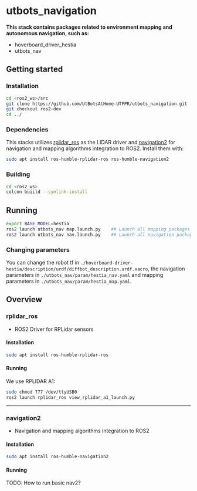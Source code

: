 # utbots_navigation

**This stack contains packages related to environment mapping and autonomous navigation, such as:**

- hoverboard_driver_hestia
- utbots_nav

## Getting started

### Installation

```bash
cd <ros2_ws>/src
git clone https://github.com/UtBotsAtHome-UTFPR/utbots_navigation.git
git checkout ros2-dev
cd ../
```

### Dependencies

This stacks utilizes [rplidar_ros](https://github.com/Slamtec/rplidar_ros/tree/ros2) as the LIDAR driver and [navigation2](https://github.com/ros-navigation/navigation2) for navigation and mapping algorithms integration to ROS2. Install them with:

```bash
sudo apt install ros-humble-rplidar-ros ros-humble-navigation2
```

### Building

```bash
cd <ros2_ws>
colcon buiild --symlink-install
```

## Running

```bash
export BASE_MODEL=hestia
ros2 launch utbots_nav map.launch.py    ## Launch all mapping packages (Gmapping)
ros2 launch utbots_nav nav.launch.py    ## Launch all navigation packages (AMCL)
```

### Changing parameters

You can change the robot tf in `./hoverboard-driver-hestia/description/urdf/diffbot_description.urdf.xacro`, the navigation parameters in `./utbots_nav/param/hestia_nav.yaml` and mapping parameters in `./utbots_nav/param/hestia_map.yaml`.

## Overview

### rplidar_ros

- ROS2 Driver for RPLidar sensors

#### Installation
```bash
sudo apt install ros-humble-rplidar-ros
```

#### Running
We use RPLIDAR A1:
```bash
sudo chmod 777 /dev/ttyUSB0
ros2 launch rplidar_ros view_rplidar_a1_launch.py
```

---

### navigation2

- Navigation and mapping algorithms integration to ROS2

#### Installation
```bash
sudo apt install ros-humble-navigation2
```

#### Running
TODO: How to run basic nav2?
